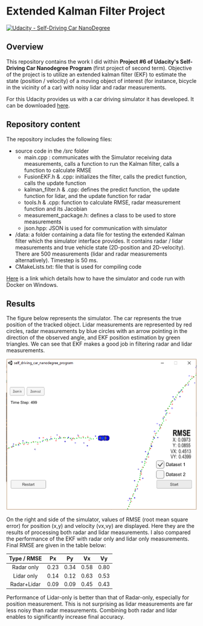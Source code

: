 ﻿# Extended Kalman Filter Project

[![Udacity - Self-Driving Car NanoDegree](https://s3.amazonaws.com/udacity-sdc/github/shield-carnd.svg)](http://www.udacity.com/drive)

## Overview
This repository contains the work I did within **Project #6 of Udacity's Self-Driving Car Nanodegree Program** (first project of second term). Objective of the project is to utilize an extended kalman filter (EKF) to estimate the state (position / velocity) of a moving object of interest (for instance, bicycle in the vicinity of a car) with noisy lidar and radar measurements. 

For this Udacity provides us with a car driving simulator it has developed. It can be downloaded [here](https://github.com/udacity/self-driving-car-sim/releases).


## Repository content

The repository includes the following files:

 - source code in the */src* folder
	 - main.cpp : communicates with the Simulator receiving data measurements, calls a function to run the Kalman filter, calls a function to calculate RMSE
	 - FusionEKF.h & .cpp:  initializes the filter, calls the predict function, calls the update function
 	 - kalman_filter.h & .cpp: defines the predict function, the update function for lidar, and the update function for radar
 	 - tools.h & .cpp: function to calculate RMSE,  radar measurement function and its Jacobian
 	 - measurement_package.h: defines a class to be used to store measurements
 	 - json.hpp: JSON is used for communication with simulator
 - /data: a folder containing a data file for testing the extended Kalman filter which the simulator interface provides. It contains radar / lidar measurements and true vehicle state (2D-position and 2D-velocity). There are 500 measurements (lidar and radar measurements alternatively). Timestep is 50 ms.
 - CMakeLists.txt: file that is used for compiling code


[Here](https://discussions.udacity.com/t/getting-started-with-docker-and-windows-for-the-ekf-project-a-guide/320236]) is a link which details how to have the simulator and code run with Docker on Windows.

## Results

The figure below represents the simulator. The car represents the true position of the tracked object. Lidar measurements are represented by red circles, radar measurements by blue circles with an arrow pointing in the direction of the observed angle, and EKF position estimation by green triangles. We can see that EKF makes a good job in filtering radar and lidar measurements.

![simulator](./simulator.png)

On the right and side of the simulator, values of RMSE (root mean square error) for position (x,y) and velocity (vx,vy) are displayed. Here they are the results of processing both radar and lidar measurements. 
I also compared the performance of the EKF with radar only and  lidar only measurements. Final RMSE are given in the table below:

|Type / RMSE|Px|Py |Vx |Vy|
|:--------:|:----:|:----:|:----: |:----: |
|Radar only|0.23|0.34|0.58|0.80|
|Lidar only|0.14|0.12|0.63|0.53|
|Radar+Lidar|0.09|0.09|0.45|0.43|

Performance of Lidar-only is better than that of Radar-only, especially for position measurement. This is not surprising as lidar measurements are far less noisy than radar measurements.
Combining both radar and lidar enables to significantly increase final accuracy.


